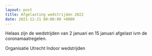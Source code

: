 ```yaml
---
layout: post
title: Afgelasting wedstrijden 2022
date: 2021-12-21 00:00:00 +0000
---
```

Helaas zijn de wedstrijden van 2 januari en 15 januari afgelast ivm de coronamaatregelen.

Organisatie Utrecht Indoor wedstrijden
